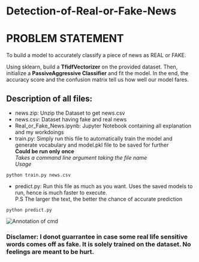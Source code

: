 # Detection-of-Real-or-Fake-News

# PROBLEM STATEMENT

To build a model to accurately classify a piece of news as REAL or FAKE.

Using sklearn,  build a **TfidfVectorizer** on the provided dataset. Then, initialize a **PassiveAggressive Classifier** and fit the model. In the end, the accuracy score and the confusion matrix tell us how well our model fares.

## Description of all files:
* news.zip: Unzip the Dataset to get news.csv
* news.csv: Dataset having fake and real news
* Real_or_Fake_News.ipynb: Jupyter Notebook containing all explanation and my workdoings
* train.py: Simply run this file to automatically train the model and generate vocabulary and model.pkl file to be saved for further <br><b>Could be run only once</b>
<br>*Takes a command line argument taking the file name*
<br>*Usage* 
```bash{cmd=True}
python train.py news.csv
```
* predict.py: Run this file as much as you want. Uses the saved models to run, hence is much faster to execute.
<br>P.S The larger the text, the better the chance of accurate prediction
```
python predict.py
```
![Annotation of cmd](https://user-images.githubusercontent.com/48029688/80854614-2b9d6480-8c57-11ea-8669-7bade98a2aa3.png)

### Disclamer: I donot guarrantee in case some real life sensitive words comes off as fake. It is solely trained on the dataset. No feelings are meant to be hurt.
